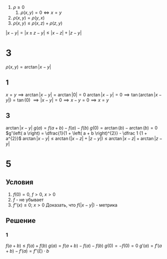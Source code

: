 1. $\rho \geq 0$
	1. $\rho \left( x, y \right) = 0 \iff x = y$
2. $\rho \left( x, y \right) = \rho \left( y, x \right)$
3. $\rho \left( x, y \right) \leq \rho \left( x, z \right) + \rho \left( z, y \right)$

$\left| x - y \right| = \left| x \pm z - y \right| \leq \left| x - z \right| + \left| z - y \right|$


# 3
$\rho \left( x, y \right) = \arctan \left| x - y \right|$

## 1
$x = y \implies \arctan \left| x - y \right| = \arctan \left| 0 \right| = 0$
$\arctan \left| x - y \right| = 0 \implies \tan \left( \arctan \left| x - y \right| \right) = \tan \left( 0 \right)$
$\implies \left| x - y \right| = 0 \implies x - y = 0 \implies x = y$
## 3
$\arctan \left| x - y \right|$
$g(a) = f\left( a + b \right) - f\left( a \right) - f\left( b \right)$
$g\left( 0 \right) = \arctan \left( b \right) - \arctan \left( b \right) = 0$
$g'\left( a \right) = \dfrac{1}{1 + \left( a + b \right)^{2}} - \dfrac 1 {1 + a^{2}}$
$\arctan \left| x - y \right| \leq \arctan \left( \left| x - z \right| + \left| z - y \right| \right) \leq \arctan \left| x - z \right| + \arctan \left| z - y \right|$


# 5
## Условия
1. $f(0) = 0,\ f > 0,\ x > 0$
2. $f$ - не убывает
3. $f''(x) \leq 0;\ x > 0$
Доказать, что $f\left( \left| x - y \right| \right)$ - метрика

## Решение
### 1
$f\left( a + b \right) \leq f\left( a \right) + f\left( b \right)$
$g\left( a \right) = f\left( a + b \right) - f\left( a \right) - f\left( b \right)$
$g\left( 0 \right) = -f\left( 0 \right) = 0$
$g'\left( a \right) = f'\left( a + b \right) - f'\left( a \right) = f''\left( \xi \right)\cdot b$

